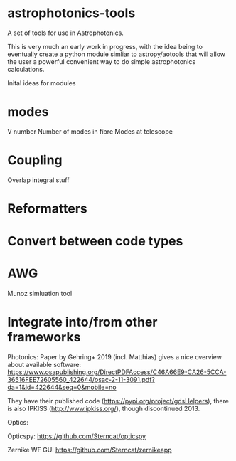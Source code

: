 # astrophotonics-tools
A set of tools for use in Astrophotonics.

This is very much an early work in progress, with the idea being to eventually create a python module simliar to astropy/aotools that will allow the user a powerful convenient way to do simple astrophotonics calculations.

Inital ideas for modules

# modes
V number
Number of modes in fibre
Modes at telescope

# Coupling
Overlap integral stuff

# Reformatters

# Convert between code types

# AWG
Munoz simluation tool

# Integrate into/from other frameworks

Photonics:
Paper by Gehring+ 2019 (incl. Matthias) gives a nice overview about available software:
https://www.osapublishing.org/DirectPDFAccess/C46A66E9-CA26-5CCA-36516FEE72605560_422644/osac-2-11-3091.pdf?da=1&id=422644&seq=0&mobile=no

They have their published code (https://pypi.org/project/gdsHelpers), there is also IPKISS (http://www.ipkiss.org/), though discontinued 2013.


Optics:

Opticspy:
https://github.com/Sterncat/opticspy


Zernike WF GUI
https://github.com/Sterncat/zernikeapp
